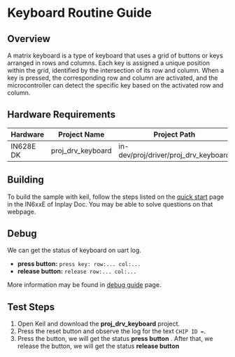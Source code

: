 # Keyboard Routine Guide

## Overview

A matrix keyboard is a type of keyboard that uses a grid of buttons or keys arranged in rows and columns. Each key is assigned a unique position within the grid, identified by the intersection of its row and column. When a key is pressed, the corresponding row and column are activated, and the microcontroller can detect the specific key based on the activated row and column.



## Hardware Requirements

| Hardware  | Project Name      | Project Path                         |
| --------- | ----------------- | ------------------------------------ |
| IN628E DK | proj_drv_keyboard | in-dev/proj/driver/proj_drv_keyboard |



## Building

To build the sample with keil, follow the steps listed on the [quick start](https://inplay-inc.github.io/docs/in6xxe/quick-start.html) page in the IN6xxE  of Inplay Doc. You may be able to solve questions on that webpage.



## Debug

We can get the status of keyboard on uart log.

- **press button:** `press key: row:... col:...`
- **release button:** `release row:... col:...`

More information may be found in  [debug guide](https://inplay-inc.github.io/docs/in6xxe/samples/Debug-Guide) page.



## Test Steps


1. Open Keil and download the **proj_drv_keyboard** project.
2. Press the reset button and observe the log for the text `CHIP ID =`.
3. Press the button, we will get the status **press button** . After that, we release the button, we will get the status **release button**